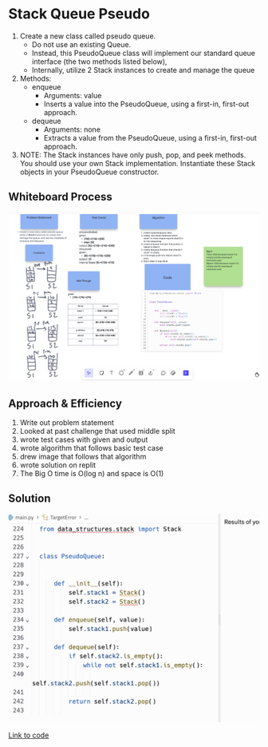 
# Stack Queue Pseudo

1. Create a new class called pseudo queue.
    - Do not use an existing Queue.
    - Instead, this PseudoQueue class will implement our standard queue interface (the two methods listed below),
    - Internally, utilize 2 Stack instances to create and manage the queue
2. Methods:
    - enqueue
        - Arguments: value
        - Inserts a value into the PseudoQueue, using a first-in, first-out approach.
    - dequeue
        - Arguments: none
        - Extracts a value from the PseudoQueue, using a first-in, first-out approach.
3. NOTE: The Stack instances have only push, pop, and peek methods. You should use your own Stack implementation. Instantiate these Stack objects in your PseudoQueue constructor.




## Whiteboard Process
<!-- Embedded whiteboard image -->
![Whiteboard Image](whiteboard11.png)

## Approach & Efficiency

1. Write out problem statement
2. Looked at past challenge that used middle split
3. wrote test cases with given and output
4. wrote algorithm that follows basic test case
5. drew image that follows that algorithm
6. wrote solution on replit
7. The Big O time is O(log n) and space is O(1)


## Solution

![Solution Image](solution11.png)

[Link to code](https://replit.com/@XinDeng/code-challenges-401)
